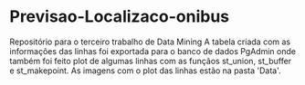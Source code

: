 # Previsao-Localizaco-onibus

Repositório para o terceiro trabalho de Data Mining 
A tabela criada com as informações das linhas foi exportada para o banco de dados PgAdmin onde também foi feito plot de algumas linhas com as funçãos st_union, st_buffer e st_makepoint.
As imagens com o plot das linhas estão na pasta 'Data'.
